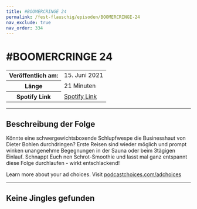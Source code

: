 ```yaml
---
title: #BOOMERCRINGE 24
permalink: /fest-flauschig/episoden/BOOMERCRINGE-24
nav_exclude: true
nav_order: 334
---
```


# #BOOMERCRINGE 24
<table class="resp-table dcf-table dcf-table-responsive dcf-table-bordered dcf-table-striped dcf-w-100%">
                    <tbody>
                        <tr>
                            <th scope="row">Veröffentlich am:</th>
                            <td data-label="Veröffentlich am:">15. Juni 2021</td>
                        </tr>
                        <tr>
                            <th scope="row">Länge </th>
                            <td data-label="Länge ">21 Minuten</td>
                        </tr><tr>
                                <th scope="row">Spotify Link</th>
                                <td data-label="Spotify Link"><a href="https://open.spotify.com/episode/5OYyJvYBe9BvbbkxpGh533">Spotify Link</a></td>
                            </tr></tbody>
                </table>

***

## Beschreibung der Folge

<div>
<p>Könnte eine schwergewichtsboxende Schlupfwespe die Businesshaut von Dieter Bohlen durchdringen? Erste Reisen sind wieder möglich und prompt winken unangenehme Begegnungen in der Sauna oder beim 3tägigen Einlauf. Schnappt Euch nen Schrot-Smoothie und lasst mal ganz entspannt diese Folge durchlaufen - wirkt entschlackend!</p><p> </p><p>Learn more about your ad choices. Visit <a href="https://podcastchoices.com/adchoices">podcastchoices.com/adchoices</a></p>  
</div>

***

## Keine Jingles gefunden